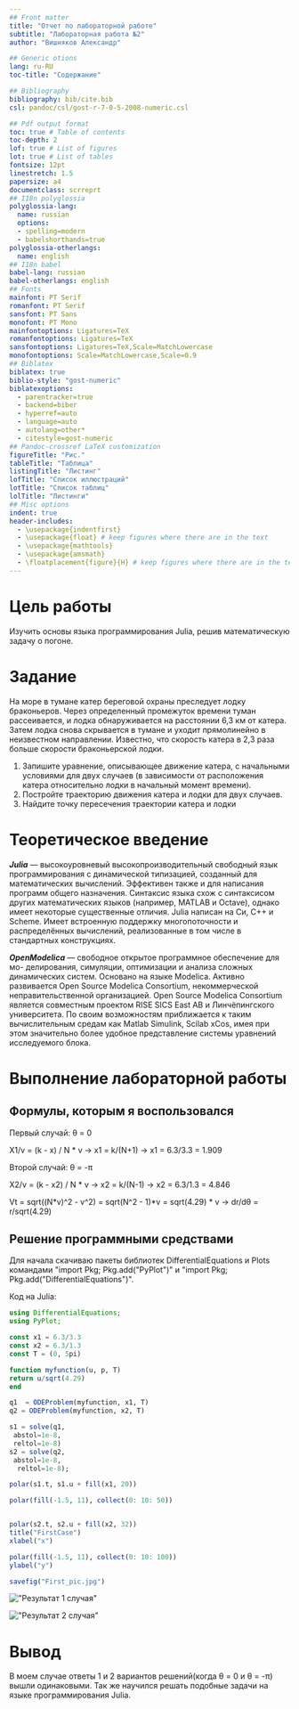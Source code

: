 ```yaml
---
## Front matter
title: "Отчет по лабораторной работе"
subtitle: "Лабораторная работа №2"
author: "Вишняков Александр"

## Generic otions
lang: ru-RU
toc-title: "Содержание"

## Bibliography
bibliography: bib/cite.bib
csl: pandoc/csl/gost-r-7-0-5-2008-numeric.csl

## Pdf output format
toc: true # Table of contents
toc-depth: 2
lof: true # List of figures
lot: true # List of tables
fontsize: 12pt
linestretch: 1.5
papersize: a4
documentclass: scrreprt
## I18n polyglossia
polyglossia-lang:
  name: russian
  options:
  - spelling=modern
  - babelshorthands=true
polyglossia-otherlangs:
  name: english
## I18n babel
babel-lang: russian
babel-otherlangs: english
## Fonts
mainfont: PT Serif
romanfont: PT Serif
sansfont: PT Sans
monofont: PT Mono
mainfontoptions: Ligatures=TeX
romanfontoptions: Ligatures=TeX
sansfontoptions: Ligatures=TeX,Scale=MatchLowercase
monofontoptions: Scale=MatchLowercase,Scale=0.9
## Biblatex
biblatex: true
biblio-style: "gost-numeric"
biblatexoptions:
  - parentracker=true
  - backend=biber
  - hyperref=auto
  - language=auto
  - autolang=other*
  - citestyle=gost-numeric
## Pandoc-crossref LaTeX customization
figureTitle: "Рис."
tableTitle: "Таблица"
listingTitle: "Листинг"
lofTitle: "Список иллюстраций"
lotTitle: "Список таблиц"
lolTitle: "Листинги"
## Misc options
indent: true
header-includes:
  - \usepackage{indentfirst}
  - \usepackage{float} # keep figures where there are in the text
  - \usepackage{mathtools}
  - \usepackage{amsmath}
  - \floatplacement{figure}{H} # keep figures where there are in the text
---
```


# Цель работы

Изучить основы языка программирования Julia, решив математическую задачу о погоне.



# Задание

На море в тумане катер береговой охраны преследует лодку браконьеров. Через определенный промежуток времени туман рассеивается, и лодка обнаруживается на расстоянии 6,3 км от катера. Затем лодка снова скрывается в тумане и уходит прямолинейно в неизвестном направлении. Известно, что скорость катера в 2,3 раза больше скорости браконьерской лодки.
1. Запишите уравнение, описывающее движение катера, с начальными условиями для двух случаев (в зависимости от расположения катера относительно лодки в начальный момент времени).
2. Постройте траекторию движения катера и лодки для двух случаев.
3. Найдите точку пересечения траектории катера и лодки

# Теоретическое введение

***Julia*** — высокоуровневый высокопроизводительный свободный язык программирования с динамической типизацией, созданный для математических вычислений. Эффективен также и для написания программ общего назначения. Синтаксис языка схож с синтаксисом других математических языков (например, MATLAB и Octave), однако имеет некоторые существенные отличия. Julia написан на Си, C++ и Scheme. Имеет встроенную поддержку многопоточности и распределённых вычислений, реализованные в том числе в стандартных конструкциях.


***OpenModelica*** — свободное открытое программное обеспечение для мо- делирования, симуляции, оптимизации и анализа сложных динамических систем. Основано на языке Modelica. Активно развивается Open Source Modelica Consortium, некоммерческой неправительственной организацией. Open Source Modelica Consortium является совместным проектом RISE SICS East AB и Линчёпингского университета. По своим возможностям приближается к таким вычислительным средам как Matlab Simulink, Scilab xCos, имея при этом значительно более удобное представление системы уравнений исследуемого блока.

# Выполнение лабораторной работы

## Формулы, которым я воспользовался

Первый случай:
θ = 0

X1/v = (k - x) / N * v → x1 = k/(N+1) → x1 = 6.3/3.3 = 1.909

Второй случай:
θ = -π

X2/v = (k - x2) / N * v → x2 = k/(N-1) → x2 = 6.3/1.3 = 4.846

Vt = sqrt((N*v)^2 - v^2) = sqrt(N^2 - 1)*v = sqrt(4.29) * v → dr/dθ = r/sqrt(4.29)



## Решение программными средствами

Для начала скачиваю пакеты библиотек DifferentialEquations и Plots командами "import Pkg; Pkg.add("PyPlot")" и "import Pkg; Pkg.add("DifferentialEquations")".

Код на Julia:

```julia
using DifferentialEquations;
using PyPlot;

const x1 = 6.3/3.3
const x2 = 6.3/1.3
const T = (0, 5pi)

function myfunction(u, p, T)
return u/sqrt(4.29)
end

q1  = ODEProblem(myfunction, x1, T)
q2 = ODEProblem(myfunction, x2, T)

s1 = solve(q1,
 abstol=1e-8, 
 reltol=1e-8)
s2 = solve(q2,
 abstol=1e-8,
  reltol=1e-8);

polar(s1.t, s1.u + fill(x1, 20))

polar(fill(-1.5, 11), collect(0: 10: 50))


polar(s2.t, s2.u + fill(x2, 32))
title("FirstCase")
xlabel("x")

polar(fill(-1.5, 11), collect(0: 10: 100))
ylabel("y")

savefig("First_pic.jpg")

```

!["Результат 1 случая"](../report/img/First_pic.jpg)

!["Результат 2 случая"](../report/img/Second_pic.jpg)

# Вывод

В моем случае ответы 1 и 2 вариантов решений(когда θ = 0 и θ = -π) вышли одинаковыми. Так же научился решать подобные задачи на языке программирования Julia.